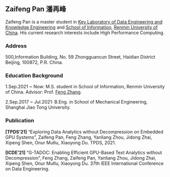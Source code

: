 ## Zaifeng Pan 潘再峰

Zaifeng Pan is a master student in [Key Laboratory of Data Engineering and Knowledge Engineering](http://deke.ruc.edu.cn/) and [School of Information](http://info.ruc.edu.cn/), [Renmin University of China](http://www.ruc.edu.cn/). His current research interests include High Performance Computing.

### Address

500,Information Building, No. 59 Zhongguancun Street, Haidian District Beijing, 100872, P.R. China.

### Education Background

1.Sep.2021 ~ Now: M.S. student in School of Information, Renmin University of China. Advisor: Prof. [Feng Zhang](https://fengzhangcs.github.io/).

2.Sep.2017 ~ Jul.2021: B.Eng. in School of Mechanical Engineering, Shanghai Jiao Tong University.

### Publication

**\[TPDS’21\]** “Exploring Data Analytics without Decompression on Embedded GPU Systems”, Zaifeng Pan, Feng Zhang, Yanliang Zhou, Jidong Zhai, Xipeng Shen, Onur Mutlu, Xiaoyong Du. TPDS, 2021.

**\[ICDE’21\]** “G-TADOC: Enabling Efficient GPU-Based Text Analytics without Decompression”, Feng Zhang, Zaifeng Pan, Yanliang Zhou, Jidong Zhai, Xipeng Shen, Onur Mutlu, Xiaoyong Du. 37th IEEE International Conference on Data Engineering.
